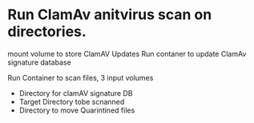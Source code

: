 # Run ClamAv anitvirus scan on directories.

mount volume to store ClamAV Updates
Run contaner to update ClamAv signature database

Run Container to scan files, 3 input volumes
  - Directory for clamAV signature DB
  - Target Directory tobe scnanned
  - Directory to move Quarintined files